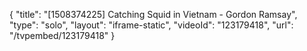 {
    "title": "[1508374225] Catching Squid in Vietnam - Gordon Ramsay",
    "type": "solo",
    "layout": "iframe-static",
    "videoId": "123179418",
    "url": "\/tvpembed\/123179418"
}